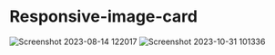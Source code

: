 ﻿# Responsive-image-card
![Screenshot 2023-08-14 122017](https://github.com/CarolaZapp/Responsive-image-card/assets/101559000/9108c818-cdc4-4406-993f-3ad1eb46dc28)
![Screenshot 2023-10-31 101336](https://github.com/CarolaZapp/Responsive-image-card/assets/101559000/5eb59420-cc9a-42f5-b61d-a5f7294cfbf7)
